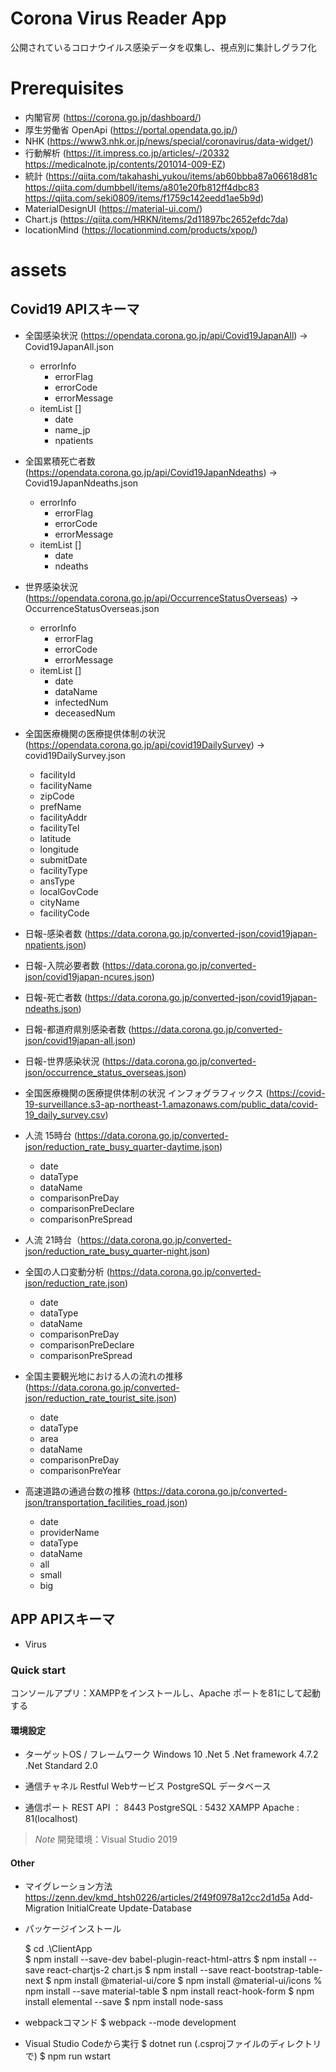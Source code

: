 # Corona Virus Reader App

公開されているコロナウイルス感染データを収集し、視点別に集計しグラフ化

# Prerequisites
* 内閣官房 (https://corona.go.jp/dashboard/)
* 厚生労働省 OpenApi (https://portal.opendata.go.jp/)
* NHK (https://www3.nhk.or.jp/news/special/coronavirus/data-widget/)
* 行動解析 (https://it.impress.co.jp/articles/-/20332 https://medicalnote.jp/contents/201014-009-EZ)
* 統計 (https://qiita.com/takahashi_yukou/items/ab60bbba87a06618d81c
        https://qiita.com/dumbbell/items/a801e20fb812ff4dbc83
        https://qiita.com/seki0809/items/f1759c142eedd1ae5b9d)
* MaterialDesignUI (https://material-ui.com/)
* Chart.js (https://qiita.com/HRKN/items/2d11897bc2652efdc7da)
* locationMind (https://locationmind.com/products/xpop/)

# assets

## Covid19 APIスキーマ
* 全国感染状況 (https://opendata.corona.go.jp/api/Covid19JapanAll) -> Covid19JapanAll.json
  - errorInfo
    - errorFlag
    - errorCode
    - errorMessage
  - itemList []
    - date
    - name_jp
    - npatients

* 全国累積死亡者数 (https://opendata.corona.go.jp/api/Covid19JapanNdeaths) -> Covid19JapanNdeaths.json
  - errorInfo
    - errorFlag
    - errorCode
    - errorMessage
  - itemList []
    - date
    - ndeaths

* 世界感染状況 (https://opendata.corona.go.jp/api/OccurrenceStatusOverseas) -> OccurrenceStatusOverseas.json  
  - errorInfo
    - errorFlag
    - errorCode
    - errorMessage
  - itemList []
    - date
    - dataName
    - infectedNum
    - deceasedNum

* 全国医療機関の医療提供体制の状況 (https://opendata.corona.go.jp/api/covid19DailySurvey) -> covid19DailySurvey.json
  - facilityId
  - facilityName
  - zipCode
  - prefName
  - facilityAddr
  - facilityTel
  - latitude
  - longitude
  - submitDate
  - facilityType
  - ansType
  - localGovCode
  - cityName
  - facilityCode

* 日報-感染者数 (https://data.corona.go.jp/converted-json/covid19japan-npatients.json)

* 日報-入院必要者数 (https://data.corona.go.jp/converted-json/covid19japan-ncures.json)

* 日報-死亡者数 (https://data.corona.go.jp/converted-json/covid19japan-ndeaths.json)

* 日報-都道府県別感染者数 (https://data.corona.go.jp/converted-json/covid19japan-all.json)

* 日報-世界感染状況 (https://data.corona.go.jp/converted-json/occurrence_status_overseas.json)

* 全国医療機関の医療提供体制の状況 インフォグラフィックス (https://covid-19-surveillance.s3-ap-northeast-1.amazonaws.com/public_data/covid-19_daily_survey.csv)

* 人流 15時台 (https://data.corona.go.jp/converted-json/reduction_rate_busy_quarter-daytime.json)

  - date
  - dataType
  - dataName
  - comparisonPreDay
  - comparisonPreDeclare
  - comparisonPreSpread

* 人流 21時台（https://data.corona.go.jp/converted-json/reduction_rate_busy_quarter-night.json)

* 全国の人口変動分析 (https://data.corona.go.jp/converted-json/reduction_rate.json)

  - date
  - dataType
  - dataName
  - comparisonPreDay
  - comparisonPreDeclare
  - comparisonPreSpread

* 全国主要観光地における人の流れの推移 (https://data.corona.go.jp/converted-json/reduction_rate_tourist_site.json)

  - date
  - dataType
  - area
  - dataName
  - comparisonPreDay
  - comparisonPreYear

* 高速道路の通過台数の推移 (https://data.corona.go.jp/converted-json/transportation_facilities_road.json)
  - date 
  - providerName 
  - dataType 
  - dataName 
  - all 
  - small 
  - big

## APP APIスキーマ
* Virus


### Quick start 

コンソールアプリ：XAMPPをインストールし、Apache ポートを81にして起動する

#### 環境設定

- ターゲットOS / フレームワーク
  Windows 10
  .Net 5
  .Net framework 4.7.2
  .Net Standard 2.0

- 通信チャネル
  Restful Webサービス
  PostgreSQL データベース

- 通信ポート
  REST API ： 8443
  PostgreSQL : 5432
  XAMPP Apache : 81(localhost)

> *Note* 開発環境：Visual Studio 2019

#### Other

- マイグレーション方法
  https://zenn.dev/kmd_htsh0226/articles/2f49f0978a12cc2d1d5a
  Add-Migration InitialCreate
  Update-Database

- パッケージインストール

  $ cd .\ClientApp\
  $ npm install --save-dev babel-plugin-react-html-attrs
  $ npm install --save react-chartjs-2 chart.js
  $ npm install --save react-bootstrap-table-next
  $ npm install @material-ui/core
  $ npm install @material-ui/icons
  % npm install --save material-table
  $ npm install react-hook-form
  $ npm install elemental --save
  $ npm install node-sass

- webpackコマンド
  $ webpack --mode development

- Visual Studio Codeから実行
  $ dotnet run (.csprojファイルのディレクトリで)
  $ npm run wstart


